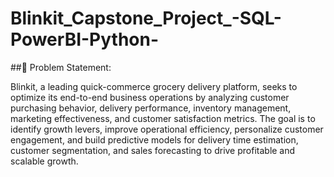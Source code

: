 # Blinkit_Capstone_Project_-SQL-PowerBI-Python-

##📝 Problem Statement:

Blinkit, a leading quick-commerce grocery delivery platform, seeks to optimize its end-to-end business operations by analyzing customer purchasing behavior, delivery performance, inventory management, marketing effectiveness, and customer satisfaction metrics. The goal is to identify growth levers, improve operational efficiency, personalize customer engagement, and build predictive models for delivery time estimation, customer segmentation, and sales forecasting to drive profitable and scalable growth.

